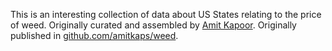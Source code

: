 This is an interesting collection of data about US States relating to the price of weed. Originally curated and assembled by [Amit Kapoor](https://github.com/amitkaps). Originally published in [github.com/amitkaps/weed](https://github.com/amitkaps/weed).
